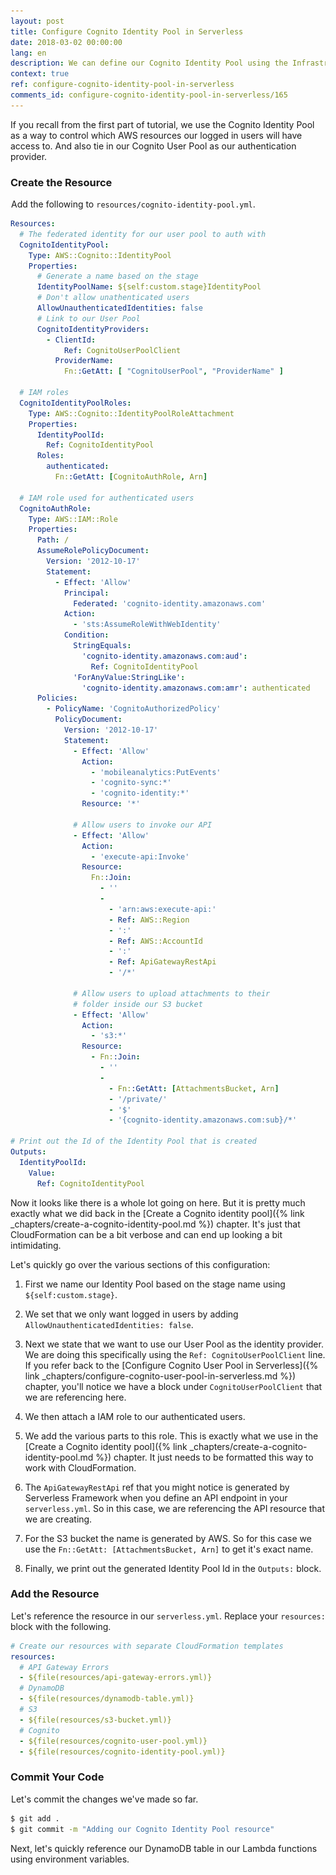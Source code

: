 ```yaml
---
layout: post
title: Configure Cognito Identity Pool in Serverless
date: 2018-03-02 00:00:00
lang: en
description: We can define our Cognito Identity Pool using the Infrastructure as Code pattern by using CloudFormation in our serverless.yml. We are going to set the User Pool as the Cognito Identity Provider. And define the Auth Role with a policy allowing access to our S3 Bucket and API Gateway endpoint.
context: true
ref: configure-cognito-identity-pool-in-serverless
comments_id: configure-cognito-identity-pool-in-serverless/165
---
```


If you recall from the first part of tutorial, we use the Cognito Identity Pool as a way to control which AWS resources our logged in users will have access to. And also tie in our Cognito User Pool as our authentication provider.

### Create the Resource

<img class="code-marker" src="/assets/s.png" />Add the following to `resources/cognito-identity-pool.yml`.

``` yml
Resources:
  # The federated identity for our user pool to auth with
  CognitoIdentityPool:
    Type: AWS::Cognito::IdentityPool
    Properties:
      # Generate a name based on the stage
      IdentityPoolName: ${self:custom.stage}IdentityPool
      # Don't allow unathenticated users
      AllowUnauthenticatedIdentities: false
      # Link to our User Pool
      CognitoIdentityProviders:
        - ClientId:
            Ref: CognitoUserPoolClient
          ProviderName:
            Fn::GetAtt: [ "CognitoUserPool", "ProviderName" ]
            
  # IAM roles
  CognitoIdentityPoolRoles:
    Type: AWS::Cognito::IdentityPoolRoleAttachment
    Properties:
      IdentityPoolId:
        Ref: CognitoIdentityPool
      Roles:
        authenticated:
          Fn::GetAtt: [CognitoAuthRole, Arn]
          
  # IAM role used for authenticated users
  CognitoAuthRole:
    Type: AWS::IAM::Role
    Properties:
      Path: /
      AssumeRolePolicyDocument:
        Version: '2012-10-17'
        Statement:
          - Effect: 'Allow'
            Principal:
              Federated: 'cognito-identity.amazonaws.com'
            Action:
              - 'sts:AssumeRoleWithWebIdentity'
            Condition:
              StringEquals:
                'cognito-identity.amazonaws.com:aud':
                  Ref: CognitoIdentityPool
              'ForAnyValue:StringLike':
                'cognito-identity.amazonaws.com:amr': authenticated
      Policies:
        - PolicyName: 'CognitoAuthorizedPolicy'
          PolicyDocument:
            Version: '2012-10-17'
            Statement:
              - Effect: 'Allow'
                Action:
                  - 'mobileanalytics:PutEvents'
                  - 'cognito-sync:*'
                  - 'cognito-identity:*'
                Resource: '*'
              
              # Allow users to invoke our API
              - Effect: 'Allow'
                Action:
                  - 'execute-api:Invoke'
                Resource:
                  Fn::Join:
                    - ''
                    -
                      - 'arn:aws:execute-api:'
                      - Ref: AWS::Region
                      - ':'
                      - Ref: AWS::AccountId
                      - ':'
                      - Ref: ApiGatewayRestApi
                      - '/*'
              
              # Allow users to upload attachments to their
              # folder inside our S3 bucket
              - Effect: 'Allow'
                Action:
                  - 's3:*'
                Resource:
                  - Fn::Join:
                    - ''
                    -
                      - Fn::GetAtt: [AttachmentsBucket, Arn]
                      - '/private/'
                      - '$'
                      - '{cognito-identity.amazonaws.com:sub}/*'
  
# Print out the Id of the Identity Pool that is created
Outputs:
  IdentityPoolId:
    Value:
      Ref: CognitoIdentityPool
```

Now it looks like there is a whole lot going on here. But it is pretty much exactly what we did back in the [Create a Cognito identity pool]({% link _chapters/create-a-cognito-identity-pool.md %}) chapter. It's just that CloudFormation can be a bit verbose and can end up looking a bit intimidating.

Let's quickly go over the various sections of this configuration:

1. First we name our Identity Pool based on the stage name using `${self:custom.stage}`.

2. We set that we only want logged in users by adding `AllowUnauthenticatedIdentities: false`.

3. Next we state that we want to use our User Pool as the identity provider. We are doing this specifically using the `Ref: CognitoUserPoolClient` line. If you refer back to the [Configure Cognito User Pool in Serverless]({% link _chapters/configure-cognito-user-pool-in-serverless.md %}) chapter, you'll notice we have a block under `CognitoUserPoolClient` that we are referencing here.

4. We then attach a IAM role to our authenticated users.

5. We add the various parts to this role. This is exactly what we use in the [Create a Cognito identity pool]({% link _chapters/create-a-cognito-identity-pool.md %}) chapter. It just needs to be formatted this way to work with CloudFormation.

6. The `ApiGatewayRestApi` ref that you might notice is generated by Serverless Framework when you define an API endpoint in your `serverless.yml`. So in this case, we are referencing the API resource that we are creating.

7. For the S3 bucket the name is generated by AWS. So for this case we use the `Fn::GetAtt: [AttachmentsBucket, Arn]` to get it's exact name.

8. Finally, we print out the generated Identity Pool Id in the `Outputs:` block.

### Add the Resource

<img class="code-marker" src="/assets/s.png" />Let's reference the resource in our `serverless.yml`. Replace your `resources:` block with the following.

``` yml
# Create our resources with separate CloudFormation templates
resources:
  # API Gateway Errors
  - ${file(resources/api-gateway-errors.yml)}
  # DynamoDB
  - ${file(resources/dynamodb-table.yml)}
  # S3
  - ${file(resources/s3-bucket.yml)}
  # Cognito
  - ${file(resources/cognito-user-pool.yml)}
  - ${file(resources/cognito-identity-pool.yml)}
```

### Commit Your Code

<img class="code-marker" src="/assets/s.png" />Let's commit the changes we've made so far.

``` bash
$ git add .
$ git commit -m "Adding our Cognito Identity Pool resource"
```

Next, let's quickly reference our DynamoDB table in our Lambda functions using environment variables.
